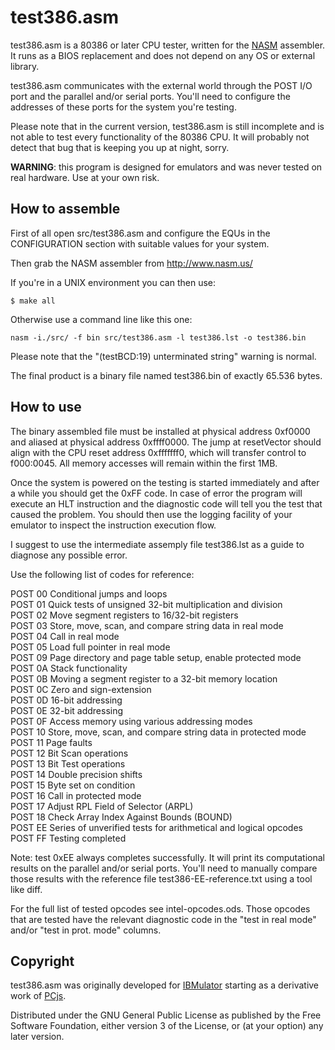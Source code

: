 # test386.asm

test386.asm is a 80386 or later CPU tester, written for the 
[NASM](http://www.nasm.us/) assembler. It runs as a BIOS replacement and does
not depend on any OS or external library.

test386.asm communicates with the external world through the POST I/O port and
the parallel and/or serial ports. You'll need to configure the addresses of
these ports for the system you're testing.

Please note that in the current version, test386.asm is still incomplete and is
not able to test every functionality of the 80386 CPU. It will probably not
detect that bug that is keeping you up at night, sorry.

**WARNING**: this program is designed for emulators and was never tested on real
hardware. Use at your own risk.

## How to assemble

First of all open src/test386.asm and configure the EQUs in the CONFIGURATION 
section with suitable values for your system.

Then grab the NASM assembler from http://www.nasm.us/

If you're in a UNIX environment you can then use:
```
$ make all
```

Otherwise use a command line like this one:
```
nasm -i./src/ -f bin src/test386.asm -l test386.lst -o test386.bin
```

Please note that the "(testBCD:19) unterminated string" warning is normal.

The final product is a binary file named test386.bin of exactly 65.536 bytes.

## How to use

The binary assembled file must be installed at physical address 0xf0000 and
aliased at physical address 0xffff0000.  The jump at resetVector should align
with the CPU reset address 0xfffffff0, which will transfer control to f000:0045.
All memory accesses will remain within the first 1MB.

Once the system is powered on the testing is started immediately and after a
while you should get the 0xFF code. In case of error the program will execute an
HLT instruction and the diagnostic code will tell you the test that caused the
problem. You should then use the logging facility of your emulator to inspect
the instruction execution flow.

I suggest to use the intermediate assemply file test386.lst as a guide to
diagnose any possible error.

Use the following list of codes for reference:

POST 00 Conditional jumps and loops  
POST 01 Quick tests of unsigned 32-bit multiplication and division  
POST 02 Move segment registers to 16/32-bit registers  
POST 03 Store, move, scan, and compare string data in real mode  
POST 04 Call in real mode  
POST 05 Load full pointer in real mode  
POST 09 Page directory and page table setup, enable protected mode  
POST 0A Stack functionality  
POST 0B Moving a segment register to a 32-bit memory location  
POST 0C Zero and sign-extension  
POST 0D 16-bit addressing  
POST 0E 32-bit addressing  
POST 0F Access memory using various addressing modes  
POST 10 Store, move, scan, and compare string data in protected mode  
POST 11 Page faults  
POST 12 Bit Scan operations  
POST 13 Bit Test operations  
POST 14 Double precision shifts  
POST 15 Byte set on condition  
POST 16 Call in protected mode  
POST 17 Adjust RPL Field of Selector (ARPL)  
POST 18 Check Array Index Against Bounds (BOUND)  
POST EE Series of unverified tests for arithmetical and logical opcodes  
POST FF Testing completed

Note: test 0xEE always completes successfully. It will print its computational 
results on the parallel and/or serial ports. You'll need to manually compare
those results with the reference file test386-EE-reference.txt using a tool like
diff.

For the full list of tested opcodes see intel-opcodes.ods.
Those opcodes that are tested have the relevant diagnostic code in the "test in
real mode" and/or "test in prot. mode" columns.

## Copyright

test386.asm was originally developed for
[IBMulator](http://barotto.github.io/IBMulator)
starting as a derivative work of
[PCjs](http://pcjs.org).

Distributed under the GNU General Public License as published by the Free
Software Foundation, either version 3 of the License, or (at your option) any 
later version.

